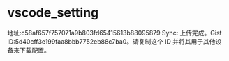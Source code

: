 # vscode_setting
地址:c58af657f757071a9b803fd65415613b88095879
Sync: 上传完成。Gist ID:5d40cff3e199faa8bbb7752eb88c7ba0。请复制这个 ID 并将其用于其他设备来下载配置。
